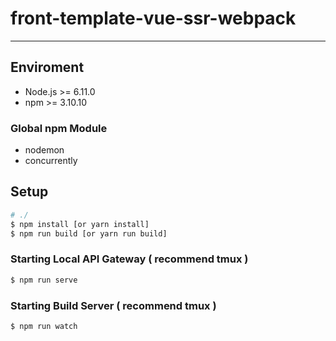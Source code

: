 # front-template-vue-ssr-webpack

---

## Enviroment

- Node.js >= 6.11.0
- npm >= 3.10.10

### Global npm Module

- nodemon
- concurrently

## Setup

```bash
# ./
$ npm install [or yarn install]
$ npm run build [or yarn run build]
```

### Starting Local API Gateway ( recommend tmux )

```bash
$ npm run serve
```

### Starting Build Server ( recommend tmux )

```bash
$ npm run watch
```